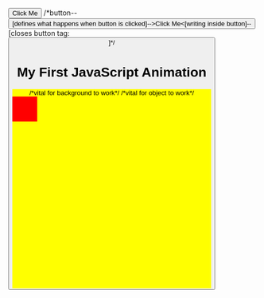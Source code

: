 <!DOCTYPE html>
<html>
<style>
#myContainer {                   /*#myContainer=background*/
  width: 400px;
  height: 400px;
  position: relative;
  background: yellow;
}
#myAnimation {                  /*#myAnimation=object that moves*/
  width: 50px;
  height: 50px;
  position: absolute;
  background: red;
}
</style>
<body>

<p>
<button onclick="myMove()">Click Me</button>            /*button--<button onclick="myMove()">[defines what happens when button is                                                                 clicked]-->Click Me<[writing inside button]--</button>[closes button tag:<button                                                         onclick="myMove()">]*/
</p>



<h1>My First JavaScript Animation</h1>

<div id="myContainer">                      /*vital for background to work*/
<div id="myAnimation"></div>                /*vital for object to work*/
</div>

<script>                                                      //starts/contains the moving function for the object
function myMove() {                                           // defines myMove used for button
  var elem = document.getElementById("myAnimation");          //names the variable element; tells element to call out the id myAnimation
  var pos = 0;                                                //names the variable pos; tells pos to = 0
  var id = setInterval(frame, 10);                            //names the variable id; tells id to set the interval/timing as (frame, 10)
  function frame() {                                          //defines frame;frame is used to set the interval/timing of object's motion
    if (pos == 350) {                                         //if variable pos changes to 350, interval will be cleared
      clearInterval(id);
    } else {//,but if interval is != 350, var pos will increment by 1 px/pixel up & 1 px L, making elem/myAnimation move 1 px L & 1 px up
      pos++;
      elem.style.top = pos + 'px';
      elem.style.left = pos + 'px';
    }
  }
}
</script>

</body>
</html>
